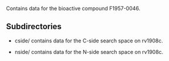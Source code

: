 Contains data for the bioactive compound F1957-0046.

## Subdirectories

- cside/ contains data for the C-side search space on rv1908c.

- nside/ contains data for the N-side search space on rv1908c.

